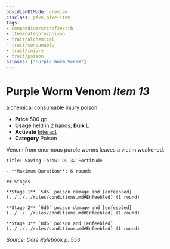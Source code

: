 ```yaml
---
obsidianUIMode: preview
cssclass: pf2e,pf2e-item
tags:
- compendium/src/pf2e/crb
- item/category/poison
- trait/alchemical
- trait/consumable
- trait/injury
- trait/poison
aliases: ["Purple Worm Venom"]
---
```

# Purple Worm Venom *Item 13*  
[alchemical](../../../rules/traits/alchemical.md)  [consumable](../../../rules/traits/consumable.md)  [injury](../../../rules/traits/injury.md)  [poison](../../../rules/traits/poison.md)  

- **Price** 500 gp
- **Usage** held in 2 hands; **Bulk** L
- **Activate** [Interact](../../../rules/actions/interact.md)
- **Category** Poison

Venom from enormous purple worms leaves a victim weakened.

```ad-inline-affliction
title: Saving Throw: DC 32 Fortitude

- **Maximum Duration**: 6 rounds

## Stages

**Stage 1** `5d6` poison damage and [enfeebled](../../../rules/conditions.md#Enfeebled) (1 round)

**Stage 2** `6d6` poison damage and [enfeebled](../../../rules/conditions.md#Enfeebled) (1 round)

**Stage 3** `8d6` poison and [enfeebled](../../../rules/conditions.md#Enfeebled) (1 round)
```

*Source: Core Rulebook p. 553*
